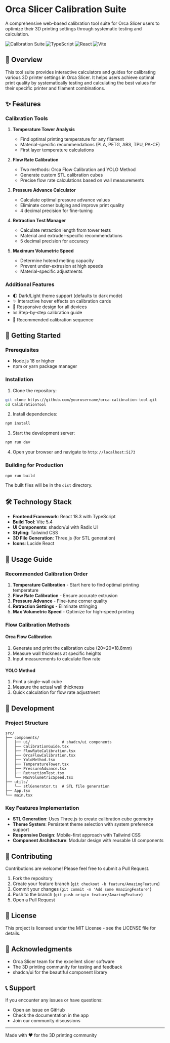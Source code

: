 # Orca Slicer Calibration Suite

A comprehensive web-based calibration tool suite for Orca Slicer users to optimize their 3D printing settings through systematic testing and calculation.

![Calibration Suite](https://img.shields.io/badge/Orca_Slicer-Calibration-blue)
![TypeScript](https://img.shields.io/badge/TypeScript-5.5+-blue)
![React](https://img.shields.io/badge/React-18.3+-61DAFB)
![Vite](https://img.shields.io/badge/Vite-5.4+-646CFF)

## 🎯 Overview

This tool suite provides interactive calculators and guides for calibrating various 3D printer settings in Orca Slicer. It helps users achieve optimal print quality by systematically testing and calculating the best values for their specific printer and filament combinations.

## ✨ Features

### Calibration Tools

1. **Temperature Tower Analysis**
   - Find optimal printing temperature for any filament
   - Material-specific recommendations (PLA, PETG, ABS, TPU, PA-CF)
   - First layer temperature calculations

2. **Flow Rate Calibration** 
   - Two methods: Orca Flow Calibration and YOLO Method
   - Generate custom STL calibration cubes
   - Precise flow rate calculations based on wall measurements

3. **Pressure Advance Calculator**
   - Calculate optimal pressure advance values
   - Eliminate corner bulging and improve print quality
   - 4 decimal precision for fine-tuning

4. **Retraction Test Manager**
   - Calculate retraction length from tower tests
   - Material and extruder-specific recommendations
   - 5 decimal precision for accuracy

5. **Maximum Volumetric Speed**
   - Determine hotend melting capacity
   - Prevent under-extrusion at high speeds
   - Material-specific adjustments

### Additional Features

- 🌓 Dark/Light theme support (defaults to dark mode)
- ✨ Interactive hover effects on calibration cards
- 📱 Responsive design for all devices
- 📊 Step-by-step calibration guide
- 🎯 Recommended calibration sequence

## 🚀 Getting Started

### Prerequisites

- Node.js 18 or higher
- npm or yarn package manager

### Installation

1. Clone the repository:
```bash
git clone https://github.com/yourusername/orca-calibration-tool.git
cd CalibrationTool
```

2. Install dependencies:
```bash
npm install
```

3. Start the development server:
```bash
npm run dev
```

4. Open your browser and navigate to `http://localhost:5173`

### Building for Production

```bash
npm run build
```

The built files will be in the `dist` directory.

## 🛠️ Technology Stack

- **Frontend Framework**: React 18.3 with TypeScript
- **Build Tool**: Vite 5.4
- **UI Components**: shadcn/ui with Radix UI
- **Styling**: Tailwind CSS
- **3D File Generation**: Three.js (for STL generation)
- **Icons**: Lucide React

## 📖 Usage Guide

### Recommended Calibration Order

1. **Temperature Calibration** - Start here to find optimal printing temperature
2. **Flow Rate Calibration** - Ensure accurate extrusion
3. **Pressure Advance** - Fine-tune corner quality
4. **Retraction Settings** - Eliminate stringing
5. **Max Volumetric Speed** - Optimize for high-speed printing

### Flow Calibration Methods

#### Orca Flow Calibration
1. Generate and print the calibration cube (20×20×18.8mm)
2. Measure wall thickness at specific heights
3. Input measurements to calculate flow rate

#### YOLO Method
1. Print a single-wall cube
2. Measure the actual wall thickness
3. Quick calculation for flow rate adjustment

## 🔧 Development

### Project Structure

```
src/
├── components/
│   ├── ui/              # shadcn/ui components
│   ├── CalibrationGuide.tsx
│   ├── FlowRateCalibration.tsx
│   ├── OrcaFlowCalibration.tsx
│   ├── YoloMethod.tsx
│   ├── TemperatureTower.tsx
│   ├── PressureAdvance.tsx
│   ├── RetractionTest.tsx
│   └── MaxVolumetricSpeed.tsx
├── utils/
│   └── stlGenerator.ts  # STL file generation
├── App.tsx
└── main.tsx
```

### Key Features Implementation

- **STL Generation**: Uses Three.js to create calibration cube geometry
- **Theme System**: Persistent theme selection with system preference support
- **Responsive Design**: Mobile-first approach with Tailwind CSS
- **Component Architecture**: Modular design with reusable UI components

## 🤝 Contributing

Contributions are welcome! Please feel free to submit a Pull Request.

1. Fork the repository
2. Create your feature branch (`git checkout -b feature/AmazingFeature`)
3. Commit your changes (`git commit -m 'Add some AmazingFeature'`)
4. Push to the branch (`git push origin feature/AmazingFeature`)
5. Open a Pull Request

## 📝 License

This project is licensed under the MIT License - see the LICENSE file for details.

## 🙏 Acknowledgments

- Orca Slicer team for the excellent slicer software
- The 3D printing community for testing and feedback
- shadcn/ui for the beautiful component library

## 📞 Support

If you encounter any issues or have questions:
- Open an issue on GitHub
- Check the documentation in the app
- Join our community discussions

---

Made with ❤️ for the 3D printing community